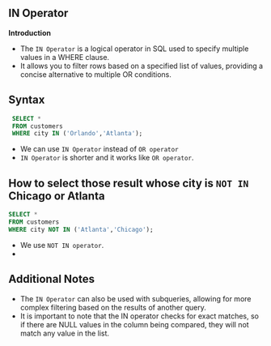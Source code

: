 ## IN Operator

**Introduction**
- The `IN Operator` is a logical operator in SQL used to specify multiple values in a WHERE clause.
- It allows you to filter rows based on a specified list of values, providing a concise alternative to multiple OR conditions.

## Syntax

```sql 
 SELECT *  
 FROM customers 
 WHERE city IN ('Orlando','Atlanta');
```
 - We can use `IN Operator` instead of `OR operator`
 - `IN Operator` is shorter and it works like `OR operator`.

 ## How to select those result whose city is `NOT IN` Chicago or Atlanta
 
 ```sql 
 SELECT *  
 FROM customers  
 WHERE city NOT IN ('Atlanta','Chicago');
 ```
- We use `NOT IN operator`.
- 
## Additional Notes  

- The `IN Operator` can also be used with subqueries, allowing for more complex filtering based on the results of another query.
- It is important to note that the IN operator checks for exact matches, so if there are NULL values in the column being compared, they 
  will not match any value in the list.
 

